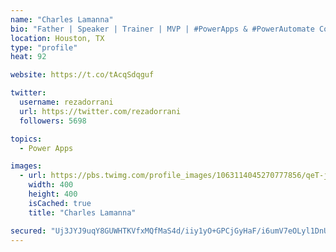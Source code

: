 ```yaml
---
name: "Charles Lamanna"
bio: "Father | Speaker | Trainer | MVP | #PowerApps & #PowerAutomate Community Super User | YouTuber Right-pointing triangle http://youtube.com/c/rezadorrani | Learn - Share - Clockwise rightwards and leftwards open circle arrows"
location: Houston, TX
type: "profile"
heat: 92

website: https://t.co/tAcqSdqguf

twitter:
  username: rezadorrani
  url: https://twitter.com/rezadorrani
  followers: 5698

topics:
  - Power Apps

images:
  - url: https://pbs.twimg.com/profile_images/1063114045270777856/qeT-jpWr_400x400.jpg
    width: 400
    height: 400
    isCached: true
    title: "Charles Lamanna"

secured: "Uj3JYJ9uqY8GUWHTKVfxMQfMaS4d/iiy1yO+GPCjGyHaF/i6umV7eOLyl1DnUwpNFkA9oSIWyHO60+7YnnTiWDOP7Kbjuoi431pWAbCpKGRr2zMKd2q3iTLVUuBfBwHI2kS5k+1KYy2s3CJFQKJI3FLaAqxk51peVg90W2ZGps0NUo/Q4VedYQKjh8M2jNIiiQa7lCMlN+8VMNuJL3hxj6zQ06vrBsV3GiUzgU+kWWU8Mlu4+luOAOpSZSPGk4kksGklKdzwnCq28CTSLnBFfGfeB/VYyHbEnf2R31vkYqsiPALgnr+pcfI4sYn/KM7Xu2HlsZNnk6D7BoZIUpUt2k0GRJL7eFQwCO+4YgdA8xN0+Kp6cilWRK1STfqVE2BqaJWi5zxKgikdrRTH8RO92AZxDQu7YG7uZmN3LOXjodQ=;vZO3z+p8Q2MP0tqlqZR/iA=="
---
```


